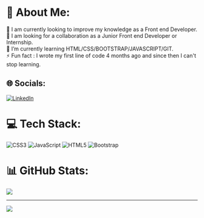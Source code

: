 # 💫 About Me:
🔭 I am currently looking to improve my knowledge as a Front end Developer.<br>👯 I am looking for a collaboration as a Junior Front end Developer or Internship.<br>🌱 I’m currently learning HTML/CSS/BOOTSTRAP/JAVASCRIPT/GIT.<br>⚡ Fun fact : I wrote my first line of code 4 months ago and since then I can't stop learning.


## 🌐 Socials:
[![LinkedIn](https://img.shields.io/badge/LinkedIn-%230077B5.svg?logo=linkedin&logoColor=white)](https://linkedin.com/in/https://www.linkedin.com/in/dragos-trifan-17236a254/) 

# 💻 Tech Stack:
![CSS3](https://img.shields.io/badge/css3-%231572B6.svg?style=for-the-badge&logo=css3&logoColor=white) ![JavaScript](https://img.shields.io/badge/javascript-%23323330.svg?style=for-the-badge&logo=javascript&logoColor=%23F7DF1E) ![HTML5](https://img.shields.io/badge/html5-%23E34F26.svg?style=for-the-badge&logo=html5&logoColor=white) ![Bootstrap](https://img.shields.io/badge/bootstrap-%23563D7C.svg?style=for-the-badge&logo=bootstrap&logoColor=white)
# 📊 GitHub Stats:
![](https://github-readme-streak-stats.herokuapp.com/?user=dragostrifan&theme=highcontrast&hide_border=false)<br/>


---
[![](https://visitcount.itsvg.in/api?id=dragostrifan&icon=1&color=1)](https://visitcount.itsvg.in)

<!-- Proudly created with GPRM ( https://gprm.itsvg.in ) -->
